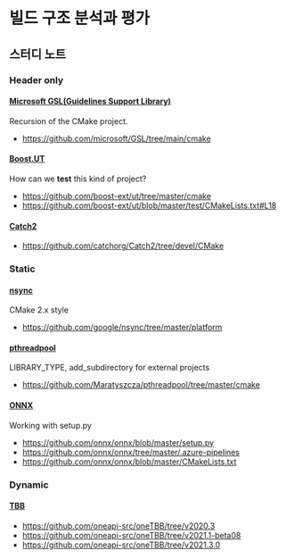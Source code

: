 # 빌드 구조 분석과 평가

## 스터디 노트

### Header only

#### [Microsoft GSL(Guidelines Support Library)](https://github.com/microsoft/gsl)

Recursion of the CMake project.

* https://github.com/microsoft/GSL/tree/main/cmake

#### [Boost.UT](https://github.com/boost-ext/ut)

How can we **test** this kind of project?

* https://github.com/boost-ext/ut/tree/master/cmake
* https://github.com/boost-ext/ut/blob/master/test/CMakeLists.txt#L18

#### [Catch2](https://github.com/catchorg/Catch2)

* https://github.com/catchorg/Catch2/tree/devel/CMake

### Static

#### [nsync](https://github.com/google/nsync)

CMake 2.x style

* https://github.com/google/nsync/tree/master/platform

#### [pthreadpool](https://github.com/Maratyszcza/pthreadpool)

LIBRARY_TYPE, add_subdirectory for external projects

* https://github.com/Maratyszcza/pthreadpool/tree/master/cmake

#### [ONNX](https://github.com/onnx/onnx)

Working with setup.py

* https://github.com/onnx/onnx/blob/master/setup.py
* https://github.com/onnx/onnx/tree/master/.azure-pipelines
* https://github.com/onnx/onnx/blob/master/CMakeLists.txt

### Dynamic

#### [TBB](https://github.com/oneapi-src/oneTBB)

* https://github.com/oneapi-src/oneTBB/tree/v2020.3
* https://github.com/oneapi-src/oneTBB/tree/v2021.1-beta08
* https://github.com/oneapi-src/oneTBB/tree/v2021.3.0
